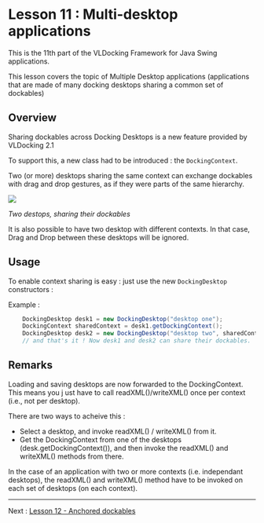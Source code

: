 # Lesson 11 : Multi-desktop applications 


This is the 11th part of the VLDocking Framework for Java Swing applications.
 
This lesson covers the topic of Multiple Desktop applications (applications that are made of many docking desktops sharing a common set of dockables)


## Overview


Sharing dockables across Docking Desktops is a new feature provided by VLDocking 2.1


To support this, a new class had to be introduced : the `DockingContext`.


Two (or more) desktops sharing the same context can exchange dockables with drag and drop gestures, as if they were parts of the same hierarchy.

![](multipleDesktops.jpg)

_Two destops, sharing their dockables_


It is also possible to have two desktop with different contexts. In that case, Drag and 
Drop between these desktops will be ignored.

## Usage


To enable context sharing is easy : just use the new `DockingDesktop` constructors : 


Example : 

```java
    DockingDesktop desk1 = new DockingDesktop("desktop one");
    DockingContext sharedContext = desk1.getDockingContext();
    DockingDesktop desk2 = new DockingDesktop("desktop two", sharedContext);
    // and that's it ! Now desk1 and desk2 can share their dockables.
```



## Remarks


Loading and saving desktops are now forwarded to the DockingContext. This means you j
ust have to call readXML()/writeXML() once per context (i.e., not per desktop).


There are two ways to acheive this : 


 * Select a desktop, and invoke readXML() / writeXML() from it.
 * Get the DockingContext from one of the desktops (desk.getDockingContext()), and then invoke the readXML() and writeXML() methods from there.




In the case of an application with two or more contexts (i.e. independant desktops), the readXML() and writeXML() method have to be invoked on each set of desktops (on each context).

----

Next : [Lesson 12 - Anchored dockables](tutorial12.md)
